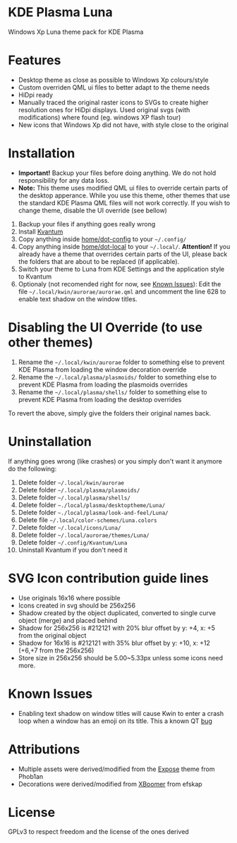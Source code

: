 # KDE Plasma Luna
Windows Xp Luna theme pack for KDE Plasma

# Features
 - Desktop theme as close as possible to Windows Xp colours/style
 - Custom overriden QML ui files to better adapt to the theme needs
 - HiDpi ready
 - Manually traced the original raster icons to SVGs to create higher resolution ones for HiDpi displays. Used original svgs (with modifications) where found (eg. windows XP flash tour)
 - New icons that Windows Xp did not have, with style close to the original

# Installation
* **Important!** Backup your files before doing anything. We do not hold responsibility for any data loss.
* **Note:** This theme uses modified QML ui files to override certain parts of the desktop apperance. While you use this theme, other themes that use the standard KDE Plasma QML files will not work correctly. If you wish to change theme, disable the UI override (see bellow)
1. Backup your files if anything goes really wrong
2. Install [Kvantum](https://github.com/tsujan/Kvantum)
3. Copy anything inside [home/dot-config](./home/dot-config) to your `~/.config/`
4. Copy anything inside [home/dot-local](./home/dot-local) to your `~/.local/`. **Attention!** If you already have a theme that overrides certain parts of the UI, please back the folders that are about to be replaced (if applicable).
5. Switch your theme to Luna from KDE Settings and the application style to Kvantum
6. Optionaly (not recomended right for now, see [Known Issues](#known-issues)): Edit the file `~/.local/kwin/aurorae/aurorae.qml` and uncomment the line 628 to enable text shadow on the window titles.

# Disabling the UI Override (to use other themes)
1. Rename the `~/.local/kwin/aurorae` folder to something else to prevent KDE Plasma from loading the window decoration override
2. Rename the `~/.local/plasma/plasmoids/` folder to something else to prevent KDE Plasma from loading the plasmoids overrides
3. Rename the `~/.local/plasma/shells/` folder to something else to prevent KDE Plasma from loading the desktop overrides

To revert the above, simply give the folders their original names back.

# Uninstallation
If anything goes wrong (like crashes) or you simply don't want it anymore do the following:

1. Delete folder `~/.local/kwin/aurorae`
2. Delete folder `~/.local/plasma/plasmoids/`
3. Delete folder `~/.local/plasma/shells/`
4. Delete folder `~./local/plasma/desktoptheme/Luna/`
5. Delete folder `~./local/plasma/look-and-feel/Luna/`
6. Delete file `~/.local/color-schemes/Luna.colors`
7. Delete folder `~/.local/icons/Luna/`
8. Delete folder `~/.local/aurorae/themes/Luna/`
9. Delete folder `~/.config/Kvantum/Luna`
10. Uninstall Kvantum if you don't need it

# SVG Icon contribution guide lines
- Use originals 16x16 where possible
- Icons created in svg should be 256x256
- Shadow created by the object duplicated, converted to single curve object (merge) and placed behind
- Shadow for 256x256 is #212121 with 20% blur offset by y: +4, x: +5 from the original object
- Shadow for 16x16 is #212121 with 35% blur offset by y: +10, x: +12 (+6,+7 from the 256x256)
- Store size in 256x256 should be 5.00~5.33px unless some icons need more.

# Known Issues
 - Enabling text shadow on window titles will cause Kwin to enter a crash loop when a window has an emoji on its title. This a known QT [bug](https://bugreports.qt.io/browse/QTBUG-82311)

# Attributions
 - Multiple assets were derived/modified from the [Expose](https://www.opencode.net/phob1an/expose) theme from Phob1an
 - Decorations were derived/modified from [XBoomer](https://github.com/efskap/XBoomer) from efskap

 # License
GPLv3 to respect freedom and the license of the ones derived
